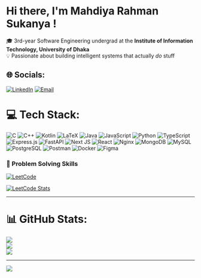 # Hi there, I'm Mahdiya Rahman Sukanya !
🎓 3rd-year Software Engineering undergrad at the **Institute of Information Technology, University of Dhaka**  <br>💡 Passionate about building intelligent systems that actually *do* stuff   


## 🌐 Socials:
[![LinkedIn](https://img.shields.io/badge/LinkedIn-%230077B5.svg?logo=linkedin&logoColor=white)](https://www.linkedin.com/in/mahdiya-rahman-sukanya-30a09330a/) 
[![Email](https://img.shields.io/badge/Email-D14836?logo=gmail&logoColor=white)](mailto:bsse1426@iit.du.ac.bd)


# 💻 Tech Stack:
![C](https://img.shields.io/badge/c-%2300599C.svg?style=for-the-badge&logo=c&logoColor=white) 
![C++](https://img.shields.io/badge/c++-%2300599C.svg?style=for-the-badge&logo=c%2B%2B&logoColor=white) 
![Kotlin](https://img.shields.io/badge/kotlin-%237F52FF.svg?style=for-the-badge&logo=kotlin&logoColor=white) 
![LaTeX](https://img.shields.io/badge/latex-%23008080.svg?style=for-the-badge&logo=latex&logoColor=white) 
![Java](https://img.shields.io/badge/java-%23ED8B00.svg?style=for-the-badge&logo=openjdk&logoColor=white) 
![JavaScript](https://img.shields.io/badge/javascript-%23323330.svg?style=for-the-badge&logo=javascript&logoColor=%23F7DF1E) 
![Python](https://img.shields.io/badge/python-3670A0?style=for-the-badge&logo=python&logoColor=ffdd54) 
![TypeScript](https://img.shields.io/badge/typescript-%23007ACC.svg?style=for-the-badge&logo=typescript&logoColor=white) 
![Express.js](https://img.shields.io/badge/express.js-%23404d59.svg?style=for-the-badge&logo=express&logoColor=%2361DAFB) 
![FastAPI](https://img.shields.io/badge/FastAPI-005571?style=for-the-badge&logo=fastapi) 
![Next JS](https://img.shields.io/badge/Next-black?style=for-the-badge&logo=next.js&logoColor=white) 
![React](https://img.shields.io/badge/react-%2320232a.svg?style=for-the-badge&logo=react&logoColor=%2361DAFB) 
![Nginx](https://img.shields.io/badge/nginx-%23009639.svg?style=for-the-badge&logo=nginx&logoColor=white) 
![MongoDB](https://img.shields.io/badge/MongoDB-%234ea94b.svg?style=for-the-badge&logo=mongodb&logoColor=white) 
![MySQL](https://img.shields.io/badge/mysql-4479A1.svg?style=for-the-badge&logo=mysql&logoColor=white) 
![PostgreSQL](https://img.shields.io/badge/postgresql-%23316192.svg?style=for-the-badge&logo=postgresql&logoColor=white) 
![Postman](https://img.shields.io/badge/Postman-FF6C37?style=for-the-badge&logo=postman&logoColor=white) 
![Docker](https://img.shields.io/badge/docker-%230db7ed.svg?style=for-the-badge&logo=docker&logoColor=white) 
![Figma](https://img.shields.io/badge/figma-%23F24E1E.svg?style=for-the-badge&logo=figma&logoColor=white)

### 🧠 Problem Solving Skills

[![LeetCode](https://img.shields.io/badge/LeetCode-000000?style=for-the-badge&logo=LeetCode&logoColor=#d16c06)](https://leetcode.com/u/dhrubo23_19/)
  

  <a href="https://leetcode.com/u/suk26/" target="_blank">
    <img src="https://leetcard.jacoblin.cool/suk26?theme=dark&font=Karma&ext=contest" alt="LeetCode Stats" />
  </a>


---

# 📊 GitHub Stats:
![](https://github-readme-stats.vercel.app/api?username=sukanya1426&theme=dark&hide_border=false&include_all_commits=false&count_private=false)<br/>
![](https://nirzak-streak-stats.vercel.app/?user=sukanya1426&theme=dark&hide_border=false)<br/>
![](https://github-readme-stats.vercel.app/api/top-langs/?username=sukanya1426&theme=dark&hide_border=false&include_all_commits=false&count_private=false&layout=compact)

---
[![](https://visitcount.itsvg.in/api?id=sukanya1426&icon=0&color=0)](https://visitcount.itsvg.in)

<!-- Proudly created with GPRM ( https://gprm.itsvg.in ) -->
